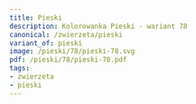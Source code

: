 ```yaml
---
title: Pieski
description: Kolorowanka Pieski - wariant 78
canonical: /zwierzeta/pieski
variant_of: pieski
image: /pieski/78/pieski-78.svg
pdf: /pieski/78/pieski-78.pdf
tags:
- zwierzeta
- pieski
---
```

